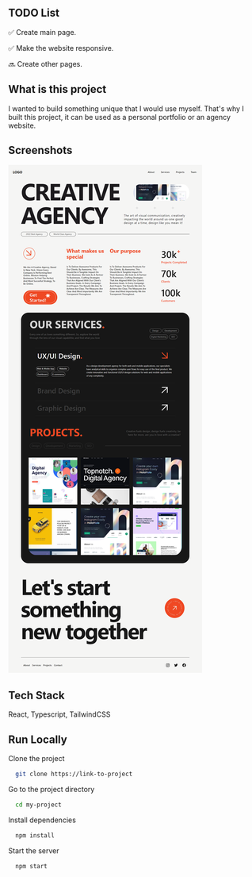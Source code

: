 ## TODO List

✅ Create main page.

✅ Make the website responsive.

🔜 Create other pages.

## What is this project

I wanted to build something unique that I would use myself. That's why I built this project, it can be used as a personal portfolio or an agency website.

## Screenshots

![App Screenshot](./src/assets/fullview.png)

## Tech Stack

React, Typescript, TailwindCSS

## Run Locally

Clone the project

```bash
  git clone https://link-to-project
```

Go to the project directory

```bash
  cd my-project
```

Install dependencies

```bash
  npm install
```

Start the server

```bash
  npm start
```
